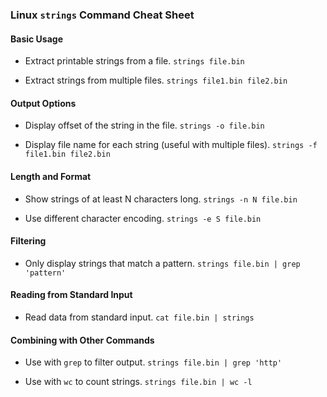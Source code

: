 ### Linux `strings` Command Cheat Sheet

#### Basic Usage

- Extract printable strings from a file.
`strings file.bin`

- Extract strings from multiple files.
`strings file1.bin file2.bin`

#### Output Options

- Display offset of the string in the file.
`strings -o file.bin`

- Display file name for each string (useful with multiple files).
`strings -f file1.bin file2.bin`

#### Length and Format

- Show strings of at least N characters long.
`strings -n N file.bin`

- Use different character encoding.
`strings -e S file.bin`

#### Filtering

- Only display strings that match a pattern.
`strings file.bin | grep 'pattern'`

#### Reading from Standard Input

- Read data from standard input.
`cat file.bin | strings`

#### Combining with Other Commands

- Use with `grep` to filter output.
`strings file.bin | grep 'http'`

- Use with `wc` to count strings.
`strings file.bin | wc -l`
